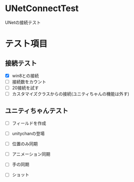 # UNetConnectTest
UNetの接続テスト

# テスト項目
## 接続テスト
- [x] win8との接続
- [ ] 接続数をカウント
- [ ] 20接続を試す
- [ ] カスタマイズクラスからの接続(ユニティちゃんの機能は外す)

## ユニティちゃんテスト
- [ ] フィールドを作成
- [ ] unitychanの登場
- [ ] 位置のみ同期
- [ ] アニメーション同期
- [ ] 手の同期
- [ ] ショット



